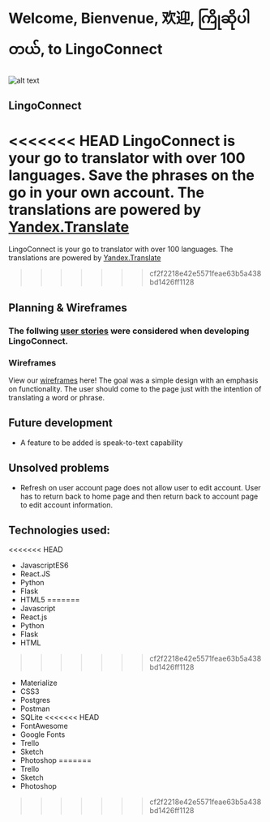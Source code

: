 # Welcome, Bienvenue, 欢迎, ကြိုဆိုပါတယ်, to LingoConnect
![alt text](https://raw.githubusercontent.com/jablan08/LingoConnect_frontend/josh/src/components/resources/LingoConnectGIF.gif)



## LingoConnect
<<<<<<< HEAD
LingoConnect is your go to translator with over 100 languages. Save the phrases on the go in your own account.
The translations are powered by [Yandex.Translate](http://translate.yandex.com/)
=======
LingoConnect is your go to translator with over 100 languages. The translations are powered by [Yandex.Translate](http://translate.yandex.com/)
>>>>>>> cf2f2218e42e5571feae63b5a438bd1426ff1128


## Planning & Wireframes

### The follwing [user stories](https://raw.githubusercontent.com/jablan08/LingoConnect_frontend/josh/src/components/resources/LC_user_stories.png) were considered when developing LingoConnect.


### Wireframes
View our [wireframes](https://sketch.cloud/s/7AboP) here!
The goal was a simple design with an emphasis on functionality. The user should come to the page just with the intention of translating a word or phrase. 


## Future development
* A feature to be added is speak-to-text capability


## Unsolved problems

* Refresh on user account page does not allow user to edit account. User has to return back to home page and then return back to account page to edit account information.


## Technologies used:
<<<<<<< HEAD
* JavascriptES6
* React.JS
* Python
* Flask
* HTML5
=======
* Javascript
* React.js
* Python
* Flask
* HTML
>>>>>>> cf2f2218e42e5571feae63b5a438bd1426ff1128
* Materialize
* CSS3
* Postgres
* Postman
* SQLite
<<<<<<< HEAD
* FontAwesome
* Google Fonts
* Trello
* Sketch
* Photoshop
=======
* Trello
* Sketch
* Photoshop

>>>>>>> cf2f2218e42e5571feae63b5a438bd1426ff1128

